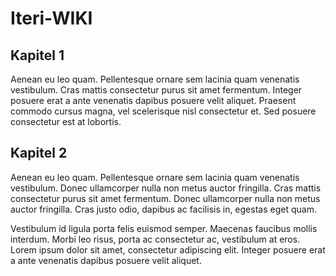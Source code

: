 # Iteri-WIKI


## Kapitel 1

Aenean eu leo quam. Pellentesque ornare sem lacinia quam venenatis vestibulum. Cras mattis consectetur purus sit amet fermentum. Integer posuere erat a ante venenatis dapibus posuere velit aliquet. Praesent commodo cursus magna, vel scelerisque nisl consectetur et. Sed posuere consectetur est at lobortis.


## Kapitel 2

Aenean eu leo quam. Pellentesque ornare sem lacinia quam venenatis vestibulum. Donec ullamcorper nulla non metus auctor fringilla. Cras mattis consectetur purus sit amet fermentum. Donec ullamcorper nulla non metus auctor fringilla. Cras justo odio, dapibus ac facilisis in, egestas eget quam.

Vestibulum id ligula porta felis euismod semper. Maecenas faucibus mollis interdum. Morbi leo risus, porta ac consectetur ac, vestibulum at eros. Lorem ipsum dolor sit amet, consectetur adipiscing elit. Integer posuere erat a ante venenatis dapibus posuere velit aliquet.
